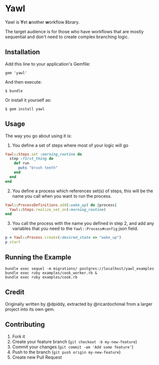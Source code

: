# Yawl

Yawl is **Y**et **a**nother **w**orkflow **l**ibrary.

The target audience is for those who have workflows that are mostly sequential and don't need to create complex branching logic.

## Installation

Add this line to your application's Gemfile:

    gem 'yawl'

And then execute:

    $ bundle

Or install it yourself as:

    $ gem install yawl

## Usage

The way you go about using it is:

1. You define a set of steps where most of your logic will go

  ```ruby
  Yawl::Steps.set :morning_routine do
    step :first_thing do
      def run
        puts "brush teeth"
      end
    end
  end
  ```
2. You define a process which references set(s) of steps, this will be the name you call when you want to run the process.

  ```ruby
  Yawl::ProcessDefinitions.add(:wake_up) do |process|
    Yawl::Steps.realize_set_on(:morning_routine)
  end
  ```
3. You call the process with the name you defined in step 2, and add any variables that you need to the `Yawl::Process#config` json field.

  ```ruby
  p = Yawl::Process.create(:desired_state => "wake_up")
  p.start
  ```

## Running the Example

```
bundle exec sequel -m migrations/ postgres://localhost/yawl_examples
bundle exec ruby examples/cook_worker.rb &
bundle exec ruby examples/cook.rb
```

## Credit

Originally written by @dpiddy, extracted by @ricardochimal from a larger project into its own gem.

## Contributing

1. Fork it
2. Create your feature branch (`git checkout -b my-new-feature`)
3. Commit your changes (`git commit -am 'Add some feature'`)
4. Push to the branch (`git push origin my-new-feature`)
5. Create new Pull Request
